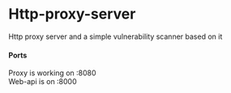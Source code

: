 # Http-proxy-server
Http proxy server and a simple vulnerability scanner based on it

#### Ports
Proxy is working on :8080  
Web-api is on :8000
